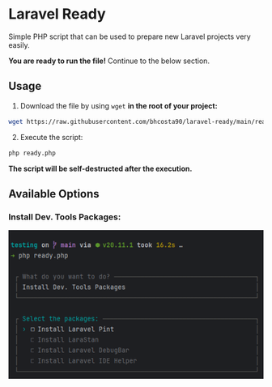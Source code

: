 # Laravel Ready

Simple PHP script that can be used to prepare new Laravel projects very easily.

**You are ready to run the file!** Continue to the below section.

## Usage

1. Download the file by using `wget` **in the root of your project:**

```bash
wget https://raw.githubusercontent.com/bhcosta90/laravel-ready/main/ready.php
```

2. Execute the script:

```bash
php ready.php
```

**The script will be self-destructed after the execution.**

## Available Options

### Install Dev. Tools Packages:

<img src="tools-packages.png" alt="dev tools packages">
